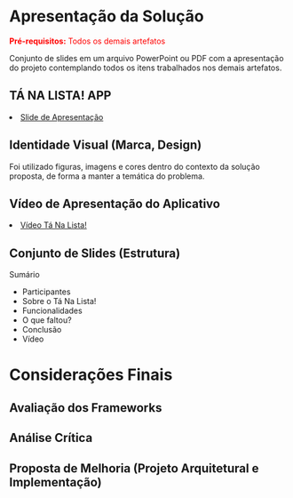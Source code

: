 # Apresentação da Solução 

<span style="color:red">**Pré-requisitos:** Todos os demais artefatos</span>

Conjunto de slides em um arquivo PowerPoint ou PDF com a apresentação do projeto contemplando todos os itens trabalhados nos demais artefatos.

## TÁ NA LISTA! APP 

<li><a href=""> Slide de Apresentação </a></li>

## Identidade Visual (Marca, Design)

Foi utilizado figuras, imagens e cores dentro do contexto da solução proposta, de forma a manter a temática do problema.

## Vídeo de Apresentação do Aplicativo

<li><a href=""> Vídeo Tá Na Lista!</a></li>

## Conjunto de Slides (Estrutura)

Sumário

* Participantes
* Sobre o Tá Na Lista!
* Funcionalidades
* O que faltou?
* Conclusão
* Vídeo

# Considerações Finais 

## Avaliação dos Frameworks 

## Análise Crítica 

## Proposta de Melhoria (Projeto Arquitetural e Implementação)
